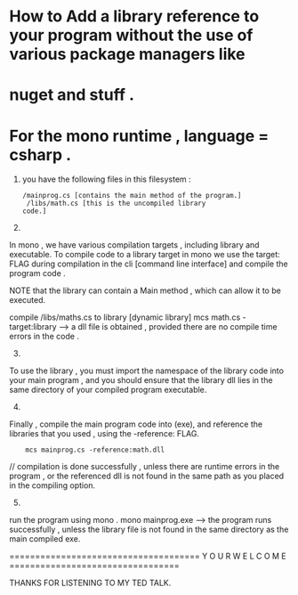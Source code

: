 # How to Add a library reference to your program without the use of various package managers like
# nuget and stuff . 
# For the mono runtime , language = csharp . 

1. you have the following files in this filesystem : 
	<br>
	<code> /mainprog.cs		[contains the main method of the program.]</code>
	<br>
	<code> /libs/math.cs		[this is the uncompiled library code.]</code>

2.
 In mono , we have various compilation targets , including library and executable.
 To compile code to a library target in mono we use the target:<TYPE> FLAG during compilation in the cli
 [command line interface] and compile the program code . 

 NOTE that the library can contain a Main method , which can allow it to be executed. 

 compile /libs/maths.cs to library [dynamic library]
		mcs math.cs -target:library
 --> a dll file is obtained , provided there are no compile time errors in the code . 

3. 
 To use the library , you must import the namespace of the library code into your main program , 
 and you should ensure that the library dll lies in the same directory of your compiled program 
 executable. 

4. 
 Finally , compile the main program code into (exe), and reference the libraries that you used ,
 using the -reference:<dllname> FLAG. 

		mcs mainprog.cs -reference:math.dll
 // compilation is done successfully , unless there are runtime errors in the program , or the
	referenced dll is not found in the same path as you placed in the compiling option. 

5. 
 run the program using mono . 
	mono mainprog.exe
 --> the program runs successfully , unless the library file is not found in the same directory as the
	main compiled exe. 


===================================== Y O U R	W E L C O M E ================================= 

THANKS FOR LISTENING TO MY TED TALK.
